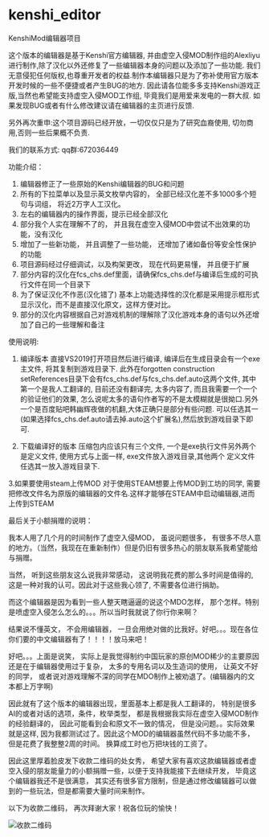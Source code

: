 # kenshi_editor
KenshiMod编辑器项目

这个版本的编辑器是基于Kenshi官方编辑器, 并由虚空入侵MOD制作组的Alexliyu进行制作,除了汉化以外还修复了一些编辑器本身的问题以及添加了一些功能.
我们无意侵犯任何版权,也尊重开发者的权益.制作本编辑器只是为了弥补使用官方版本开发时候的一些不便捷或者产生BUG的地方.
因此请各位能多多支持Kenshi游戏正版,当然也希望能支持虚空入侵MOD工作组, 毕竟我们是用爱来发电的一群大叔.
如果发现BUG或者有什么修改建议请在编辑器的主页进行反馈.


另外再次重申:这个项目源码已经开放，一切仅仅只是为了研究血裔使用, 切勿商用,否则一些后果概不负责.

我们的联系方式: qq群:672036449

功能介绍：

1. 编辑器修正了一些原始的Kenshi编辑器的BUG和问题
2. 所有的下拉菜单以及显示英文枚举内容的， 全部已经汉化差不多1000多个短句与词组， 将近2万字人工汉化。
3. 左右的编辑器内的操作界面，提示已经全部汉化
4. 部分我个人实在理解不了的， 并且我在虚空入侵MOD中尝试不出效果的功能，没有汉化
5. 增加了一些新功能， 并且调整了一些功能， 还增加了诸如备份等安全性保护的功能
6. 项目源码经过仔细调试，以及构架更改， 现在代码更易懂， 并且便于扩展
7. 部分内容的汉化在fcs_chs.def里面，请确保fcs_chs.def与编译后生成的可执行文件在同一个目录下
8. 为了保证汉化不作恶(汉化错了) 基本上功能选择性的汉化都是采用提示框形式显示汉化，而不是直接汉化原文，这样方便对比。
9. 部分的汉化内容根据自己对游戏机制的理解除了汉化游戏本身的语句以外还增加了自己的一些理解和备注

使用说明:
1. 编译版本
直接VS2019打开项目然后进行编译, 编译后在生成目录会有一个exe主文件, 将其复制到游戏目录下.
此外在forgotten construction setReferences目录下会有fcs_chs.def与fcs_chs.def.auto这两个文件,
其中第一个是我人工翻译的, 目前还没有翻译完, 太多内容了, 而且我需要一个一个的验证他们的效果, 
怎么说呢太多的语句作者写的不是太模糊就是很拗口.另外一个是百度贴吧韩幽辉夜做的机翻,大体正确只是部分有些问题.
可以任选其一(如果选择fcs_chs.def.auto请去掉.auto这个扩展名),然后放到游戏目录下即可.

2. 下载编译好的版本
压缩包内应该只有三个文件, 一个是exe执行文件另外两个是定义文件, 使用方式与上面一样, exe文件放入游戏目录,其他两个
定义文件任选其一放入游戏目录下.

3.如果要使用steam上传MOD
对于使用STEAM想要上传MOD到工坊的同学, 需要把修改文件名为原版的编辑器的文件名.这样才能够在STEAM中启动编辑器,进而上传到STEAM 




最后关于小额捐赠的说明：

我本人用了几个月的时间制作了虚空入侵MOD， 虽说问题很多， 有很多不尽人意的地方。（当然，我现在在重新制作）但是仍旧有很多热心的朋友联系我希望能给与捐赠。

当然， 听到这些朋友这么说我非常感动， 这说明我花费的那么多时间是值得的, 这是一种对我的认可。因此对于这些我心领了, 不需要各位进行捐助。

而这个编辑器是因为看到一些人整天瞎逼逼的说这个MDO怎样， 那个怎样。特别是喷虚空入侵怎么怎么的。。。所以当时我就说了你行你来啊？

结果说不懂英文， 不会用编辑器， 一旦会用绝对做的比我好。好吧。。。现在各位你们要的中文编辑器有了！！！！放马来吧！

好吧。。。上面是说笑， 实际上是我觉得制约中国玩家的原创MOD稀少的主要原因还是在于编辑器使用过于复杂， 太多的专用名词以及生造词的使用， 让英文不好的同学，
或者说对游戏理解不深的同学在MDO制作上被劝退了。(编辑器内的文本都上万字啊)

因此就有了这个版本的编辑器出现，里面基本上都是我人工翻译的， 特别是很多AI的或者对话的选项，条件，枚举类型， 都是我根据我实际在虚空入侵MOD制作的经验翻译的，
因此可能看到会和原文不一致的情况， 但是没问题。。实际效果就是这样, 因为我都测试过了。因此这个MOD的编辑器虽然代码不多功能不多， 但是花费了我整整2周的时间。
换算成工时也万把块钱的工资了。

因此这里厚着脸皮发下收款二维码的处女秀， 希望大家有喜欢这款编辑器或者虚空入侵的朋友能量力的小额捐赠一些，以便于支持我能接下去继续开发， 毕竟这个编辑器我还不是很满意，
其实还有很多官方限制，但是通过修改编辑器可以做到的一些玩法，但是都需要大量时间来制作。

以下为收款二维码， 再次拜谢大家！祝各位玩的愉快！

![收款二维码](https://github.com/alexliyu7352/kenshi_editor/raw/master/weixin.jpg)




